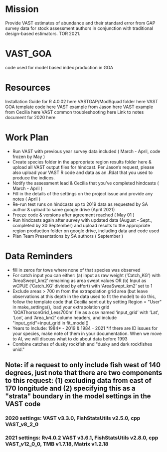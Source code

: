 # Mission
Provide VAST estimates of abundance and their standard error from GAP survey data for stock assessment authors in conjunction with traditional design-based estimators. TOR 2021.

# VAST_GOA
code used for model based index production in GOA

# Resources 
Installation Guide for R 4.0.02 here
VASTGAP/ModSquad folder here
VAST GOA template code here
VAST example from Jason here
VAST example from Cecilia here
VAST common troubleshooting here
Link to notes document for 2020 here

# Work Plan 
- Run VAST with previous year survey data included ( March - April, code frozen by May )
- Create species folder in the appropriate region results folder here & upload all VAST output files for hindcast. Per Jason’s request, please also upload your VAST R code and     data as an .Rdat that you used to produce the indices.
- Notify the assessment lead & Cecilia that you’ve completed hindcasts ( March - April )
- Fill in the details of the settings on the project issue and provide any notes ( April )
- Re-run test runs on hindcasts up to 2019 data as requested by SA author & upload to same google drive (April 2021)
- Freeze code & versions after agreement reached ( May 01 )
- Run hindcasts again after survey with updated data (August - Sept., completed by 30 September) and upload results to the appropriate region production folder on google drive, including data and code used
- Plan Team Presentations by SA authors ( September )

# Data Reminders
- fill in zeros for tows where none of that species was observed
- For catch input you can either: (a) input as raw weight (‘Catch_KG’) with ‘AreaSwept_km2’ remaining as area swept values OR (b) Input as wCPUE (‘Catch_KG’ divided by effort)   with ‘AreaSwept_km2’ set to 1 
- Exclude areas > 700 m from the extrapolation grid area (but leave observations at this depth in the data used to fit the model) 
  to do this, follow the template code that Cecilia sent out by setting Region = "User" in make_settings(), load your extrapolation grid  'GOAThorsonGrid_Less700m' file as a     csv named ‘input_grid’ with ‘Lat’, ‘Lon’, and ‘Area_km2’ column headers, and include "input_grid"=input_grid in fit_model()
- Years to Include: 1984* - 2019 & 1984 - 2021 *if there are ID issues for your species, make note of them in your documentation. When we move to AI, we will discuss what to     do about data before 1993
- Combine catches of dusky rockfish and  "dusky and dark rockfishes unid."

## Note: if a request to only include fish west of 140 degrees, just note that there are two components to this request:  (1) excluding data from east of 170 longitude and (2) specifying this as a "strata" boundary in the model settings in the VAST code
###
### 2020 settings: VAST v3.3.0, FishStatsUtils v2.5.0, cpp VAST_v8_2_0
### 2021 settings: Rv4.0.2 VAST v3.6.1, FishStatsUtils v2.8.0, cpp VAST_v12_0_0, TMB v1.7.18, Matrix v1.2.18
